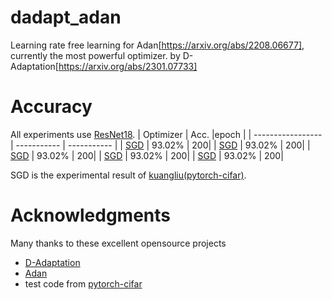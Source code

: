 # dadapt_adan
Learning rate free learning for Adan[https://arxiv.org/abs/2208.06677], currently the most powerful optimizer. 
by D-Adaptation[https://arxiv.org/abs/2301.07733]
# Accuracy
All experiments use [ResNet18](https://arxiv.org/abs/1512.03385).
| Optimizer | Acc.        |epoch |
| ----------------- | ----------- | ----------- |
| [SGD](http://www.cs.toronto.edu/~hinton/absps/momentum.pdf)              | 93.02% | 200|
| [SGD](http://www.cs.toronto.edu/~hinton/absps/momentum.pdf)              | 93.02% | 200|
| [SGD](http://www.cs.toronto.edu/~hinton/absps/momentum.pdf)              | 93.02% | 200|
| [SGD](http://www.cs.toronto.edu/~hinton/absps/momentum.pdf)              | 93.02% | 200|
| [SGD](http://www.cs.toronto.edu/~hinton/absps/momentum.pdf)              | 93.02% | 200|

SGD is the experimental result of [kuangliu(pytorch-cifar)](https://github.com/kuangliu/pytorch-cifar).
# Acknowledgments
Many thanks to these excellent opensource projects
* [D-Adaptation](https://github.com/facebookresearch/dadaptation)
* [Adan](https://github.com/sail-sg/Adan)
* test code from [pytorch-cifar](https://github.com/kuangliu/pytorch-cifar)
